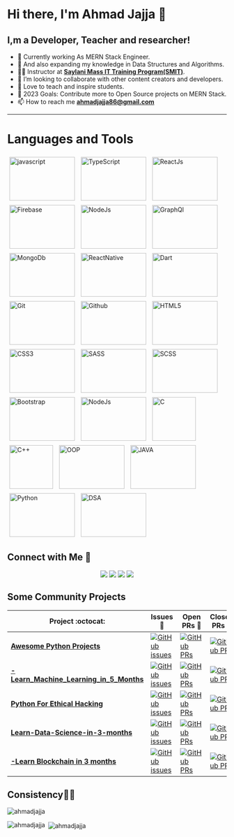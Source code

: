 # Hi there, I'm Ahmad Jajja 👋
 


 ## I,m a Developer, Teacher and researcher!
 
- 🔭 Currently working As MERN Stack Engineer.
- 🌱 And also expanding my knowledge in Data Structures and Algorithms.
- 👨‍🏫 Instructor at **[Saylani Mass IT Training Program(SMIT)](https://saylaniwelfare.com/en/services/education/technical-education/saylani-mass-it-training)**.
- 👯 I’m looking to collaborate with other content creators and developers.
- 📢 Love to teach and inspire students.
- 🥅 2023 Goals: Contribute more to Open Source projects on MERN Stack.
- 📫 How to reach me **ahmadjajja86@gmail.com**

<hr/>

# Languages and Tools

 <div style="display:flex;justify-content:center;">
   <div>
             <img src="http://alfa-cyber.com/wp-content/uploads/2021/06/What-is-JavaScript.jpg"
                alt="javascript" title="Javascript" style="display: inline-block; margin: 0 auto; width: 150px; height: 100px;padding:5px">
             <img src="https://cdn.thenewstack.io/media/2022/01/10b88c68-typescript-logo.png"
                alt="TypeScript" title="TypeScript" style="display: inline-block; margin: 0 auto; width: 150px; height: 100px;padding:5px">
             <img src="https://cdn.hashnode.com/res/hashnode/image/upload/v1622008722227/ResNcwZyph.png" alt="ReactJs"
                title="ReactJs" style="display: inline-block; margin: 0 auto; width: 150px; height: 100px;padding:5px">
            <img src="https://res.cloudinary.com/practicaldev/image/fetch/s--lujt_aSx--/c_imagga_scale,f_auto,fl_progressive,h_420,q_auto,w_1000/https://dev-to-uploads.s3.amazonaws.com/i/sd35dnqzrrjhhlz93zzf.png"
                alt="Firebase" title="Firebase"
                style="display: inline-block; margin: 0 auto; width: 150px; height: 100px;padding:5px">
            <img src="https://upload.wikimedia.org/wikipedia/commons/thumb/d/d9/Node.js_logo.svg/1200px-Node.js_logo.svg.png"
                alt="NodeJs" title="NodeJs"
                style="display: inline-block; margin: 0 auto; width: 150px; height: 100px;padding:5px">
            <img src="https://miro.medium.com/max/4800/1*CC4lauyfn1b2MdxqPrv1SA.png"
                alt="GraphQl" title="GraphQl"
                style="display: inline-block; margin: 0 auto; width: 150px; height: 100px;padding:5px">
            <img src="https://webimages.mongodb.com/_com_assets/cms/kuzt9r42or1fxvlq2-Meta_Generic.png" alt="MongoDb"
                title="MongoDb" style="display: inline-block; margin: 0 auto; width: 150px; height: 100px;padding:5px">
            <img src="https://www.articlestheme.com/wp-content/uploads/2021/12/react-native-1-1.png" alt="ReactNative"
                title="ReactNative"
                style="display: inline-block; margin: 0 auto; width: 150px; height: 100px;padding:5px">
            <img src="https://www.codesansar.com/storage/app/media/seo/dart.png" alt="Dart" title="Dart"
                style="display: inline-block; margin: 0 auto; width: 150px; height: 100px;padding:5px">
            <img src="https://i.ytimg.com/vi/yZISr7LtlKQ/maxresdefault.jpg" alt="Git" title="Git"
                style="display: inline-block; margin: 0 auto; width: 150px; height: 100px;padding:5px">
            <img src="https://www.tadviser.ru/images/d/d6/Thumbnail_1650288823.jpg" alt="Github" title="Github"
                style="display: inline-block; margin: 0 auto; width: 150px; height: 100px;padding:5px">
            <img src="https://www.optasy.com/static/html5-reasons-why-your-business-7eaf51b1efbac224a826255f61b1e827.png"
                alt="HTML5" title="HTML5"
                style="display: inline-block; margin: 0 auto; width: 150px; height: 100px;padding:5px">
            <img src="https://colorlib.com/cdn-cgi/image/width=1400,height=802,fit=crop,quality=80,format=auto,onerror=redirect,metadata=none/wp-content/uploads/sites/2/creative-css3-tutorials.jpg"
                alt="CSS3" title="CSS3"
                style="display: inline-block; margin: 0 auto; width: 150px; height: 100px;padding:5px">
            <img src="https://sass-lang.com/assets/img/logos/logo-b6e1ef6e.svg" alt="SASS" title="SASS"
                style="display: inline-block; margin: 0 auto; width: 150px; height: 100px;padding:5px">
            <img src="https://cdn.iconscout.com/icon/premium/png-256-thumb/scss-3-236294.png" alt="SCSS" title="SCSS"
                style="display: inline-block; margin: 0 auto; width: 150px; height: 100px;padding:5px">
            <img src="https://mdbcdn.b-cdn.net/wp-content/uploads/2020/06/bootstrap-5.webp" alt="Bootstrap"
                title="Bootstrap"
                style="display: inline-block; margin: 0 auto; width: 150px; height: 100px;padding:5px">
            <img src="https://upload.wikimedia.org/wikipedia/commons/thumb/9/9a/Visual_Studio_Code_1.35_icon.svg/1200px-Visual_Studio_Code_1.35_icon.svg.png"
                alt="NodeJs" title="NodeJs"
                style="display: inline-block; margin: 0 auto; width: 150px; height: 100px;padding:5px">
            <img src="https://upload.wikimedia.org/wikipedia/commons/thumb/1/18/C_Programming_Language.svg/640px-C_Programming_Language.svg.png"
                alt="C" title=" C"
                style="display: inline-block; margin: 0 auto; width: 100px; height: 100px;padding:5px">
            <img src="https://upload.wikimedia.org/wikipedia/commons/thumb/1/18/ISO_C%2B%2B_Logo.svg/640px-ISO_C%2B%2B_Logo.svg.png"
                alt="C++" title="C++"
                style="display: inline-block; margin: 0 auto; width: 100px; height: 100px;padding:5px">
            <img src="https://miro.medium.com/max/600/0*7zMicw-FfThCbN35.png" alt="OOP" title="OOP"
                style="display: inline-block; margin: 0 auto; width: 150px; height: 100px;padding:5px">
            <img src="https://miro.medium.com/max/4000/0*bpt3hdn8q6Xw4MOZ.png" alt="JAVA" title="JAVA"
                style="display: inline-block; margin: 0 auto; width: 150px; height: 100px;padding:5px">
            <img src="https://www.logicraysacademy.com/blog/wp-content/uploads/2020/04/python-programming.png" alt="Python" title="Python"
                style="display: inline-block; margin: 0 auto; width: 150px; height: 100px;padding:5px">
                <img src="https://th.bing.com/th/id/R.e19716e6d49d8b395bb43432569453b8?rik=REo3Lq4Ha3zRmA&pid=ImgRaw&r=0" alt="DSA" title="DSA"
                style="display: inline-block; margin: 0 auto; width: 150px; height: 100px;padding:5px">
        </div>
    </div>


## Connect with Me 🤝 
  
<p align="center">
<a href="https://ahmad-jajja.web.app/"><img src="https://img.shields.io/badge/-ahmadjajja.web.app-3423A6?style=flat&logo=Google-Chrome&logoColor=white"/></a>
<a href="https://www.linkedin.com/in/ahmad-jajja-ba8b34210/"><img src="https://img.shields.io/badge/-Ahmad%20Jajja-0077B5?style=flat&logo=Linkedin&logoColor=white"/></a>
<a href="mailto:ahmadjajja86@gmail.com"><img src="https://img.shields.io/badge/-ahmadjajja86@gmail.com-D14836?style=flat&logo=Gmail&logoColor=white"/></a>
<a href="https://www.facebook.com/ahmad.jajja.9081/"><img src="https://img.shields.io/badge/-Ahmad%20Jajja-1877F2?style=flat&logo=Facebook&logoColor=white"/></a>
  
 ## Some Community Projects

|      Project :octocat:   |     Issues :bug:   | Open PRs :bell:  | Closed PRs :fire:  |
|-------------|-------------------|---|---|
| [**Awesome Python Projects**](https://github.com/Ahmadjajja/Awesome-Python-Projects) | [![GitHub issues](https://img.shields.io/github/issues/Ahmadjajja/Awesome-Python-Projects?color=green&logo=github&style=flat)](https://github.com/saadhaxxan/Awesome-Python-Projects/issues) | [![GitHub PRs](https://img.shields.io/github/issues-pr/Ahmadjajja/Awesome-Python-Projects?style=flat&logo=github)](https://github.com/Ahmadjajja/Awesome-Python-Projects/pulls)  | [![GitHub PRs](https://img.shields.io/github/issues-pr-closed/Ahmadjajja/Awesome-Python-Projects?style=flat&color=critical&logo=github)](https://github.com/Ahmadjajja/Awesome-Python-Projects/pulls?q=is%3Apr+is%3Aclosed)  |
| [**-Learn_Machine_Learning_in_5_Months**](https://github.com/Ahmadjajja/-Learn_Machine_Learning_in_5_Months/) | [![GitHub issues](https://img.shields.io/github/issues/Ahmadjajja/-Learn_Machine_Learning_in_5_Months?color=green&logo=github&style=flat)](https://github.com/Ahmadjajja/-Learn_Machine_Learning_in_5_Months/issues) | [![GitHub PRs](https://img.shields.io/github/issues-pr/Ahmadjajja/-Learn_Machine_Learning_in_5_Months?style=flat&logo=github)](https://github.com/Ahmadjajja/-Learn_Machine_Learning_in_5_Months/pulls)  | [![GitHub PRs](https://img.shields.io/github/issues-pr-closed/Ahmadjajja/-Learn_Machine_Learning_in_5_Months?style=flat&color=critical&logo=github)](https://github.com/Ahmadjajja/-Learn_Machine_Learning_in_5_Months/pulls?q=is%3Apr+is%3Aclosed)   |
| [**Python For Ethical Hacking**](https://github.com/Ahmadjajja/Python-For-Ethical-Hacking/) | [![GitHub issues](https://img.shields.io/github/issues/Ahmadjajja/Python-For-Ethical-Hacking?color=green&logo=github&style=flat)](https://github.com/Ahmadjajja/Python-For-Ethical-Hacking/issues) | [![GitHub PRs](https://img.shields.io/github/issues-pr/Ahmadjajja/Python-For-Ethical-Hacking?style=flat&logo=github)](https://github.com/Ahmadjajja/Python-For-Ethical-Hacking/pulls)  | [![GitHub PRs](https://img.shields.io/github/issues-pr-closed/Ahmadjajja/Python-For-Ethical-Hacking?style=flat&color=critical&logo=github)](https://github.com/Ahmadjajja/Python-For-Ethical-Hacking/pulls?q=is%3Apr+is%3Aclosed)   |
| [**Learn-Data-Science-in-3-months**](https://github.com/Ahmadjajja/Learn-Data-Science-in-3-months) | [![GitHub issues](https://img.shields.io/github/issues/Ahmadjajja/Learn-Data-Science-in-3-months?color=green&logo=github&style=flat)](https://github.com/Ahmadjajja/Learn-Data-Science-in-3-months/issues) | [![GitHub PRs](https://img.shields.io/github/issues-pr/Ahmadjajja/Learn-Data-Science-in-3-months?style=flat&logo=github)](https://github.com/Ahmadjajja/Learn-Data-Science-in-3-months/pulls)  | [![GitHub PRs](https://img.shields.io/github/issues-pr-closed/Ahmadjajja/Learn-Data-Science-in-3-months?style=flat&color=critical&logo=github)](https://github.com/Ahmadjajja/Learn-Data-Science-in-3-months/pulls?q=is%3Apr+is%3Aclosed)   |
| [**-Learn Blockchain in 3 months**](https://github.com/Ahmadjajja/-Learn-Blockchain-in-3-months) | [![GitHub issues](https://img.shields.io/github/issues/Ahmadjajja/-Learn-Blockchain-in-3-months?color=green&logo=github&style=flat)](https://github.com/Ahmadjajja/-Learn-Blockchain-in-3-months/issues) | [![GitHub PRs](https://img.shields.io/github/issues-pr/Ahmadjajja/-Learn-Blockchain-in-3-months?style=flat&logo=github)](https://github.com/Ahmadjajja/-Learn-Blockchain-in-3-months/pulls)  | [![GitHub PRs](https://img.shields.io/github/issues-pr-closed/Ahmadjajja/-Learn-Blockchain-in-3-months?style=flat&color=critical&logo=github)](https://github.com/Ahmadjajja/-Learn-Blockchain-in-3-months/pulls?q=is%3Apr+is%3Aclosed)   |


  ## Consistency👨‍💻
  <p><img align="center" src="https://github-readme-streak-stats.herokuapp.com/?user=ahmadjajja&" alt="ahmadjajja" /></p>
  <p><img align="left" src="https://github-readme-stats.vercel.app/api/top-langs?username=ahmadjajja&show_icons=true&locale=en&layout=compact" alt="ahmadjajja" /></p>
  
  
  
  

<p>&nbsp;<img align="center" src="https://github-readme-stats.vercel.app/api?username=ahmadjajja&show_icons=true&locale=en" alt="ahmadjajja" /></p> 



